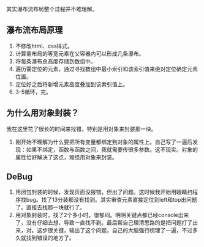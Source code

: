 其实瀑布流布局整个过程并不难理解。

## 瀑布流布局原理

1. 不修改html、css样式。
2. 计算需布局的等宽元素在父容器内可以形成几条瀑布。
3. 将每条瀑布总高度存储到数组中。
4. 遍历需定位的元素，通过寻找数组中最小索引和该索引值来绝对定位确定元素位置。
5. 定位好之后将新增元素高度叠加到该索引值上。
6. 3-5循环，完。

## 为什么用对象封装？

我在这里花了很长的时间来找错，特别是用对象来封装那一块。
1. 刚开始不理解为什么要把所有变量都绑定到对象的属性上。自己写了一遍后发现：如果不绑定，函数与函数之间，我就需要传很多参数。这不现实。对象的属性恰好解决了这点，难怪用对象来封装。

## DeBug

1. 用闭包封装的时候，发现页面没报错，但出了问题。这时候我开始用眼睛扫程序找bug。找了13分装都没有找到。其实审查元素直接定位到left和top出问题了。直接去找那一块就行了。
2. 用对象封装时，找了2个多小时。很郁闷。明明关键点都已经console出来了，没有仔细去想，导致一直找不到。最后帮自己理清思路的是把问题打了出来，对。这步很关键，输出了这个问题，自己的大脑强行梳理了一遍，不过多久就找到错误的地方了。
